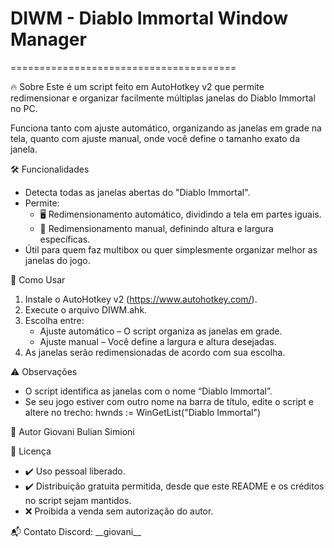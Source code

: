 # DIWM - Diablo Immortal Window Manager
=======================================

🔥 Sobre
Este é um script feito em AutoHotkey v2 que permite redimensionar e organizar facilmente múltiplas janelas do Diablo Immortal no PC.

Funciona tanto com ajuste automático, organizando as janelas em grade na tela, quanto com ajuste manual, onde você define o tamanho exato da janela.

🛠️ Funcionalidades
- Detecta todas as janelas abertas do "Diablo Immortal".
- Permite:
  - 🖥️ Redimensionamento automático, dividindo a tela em partes iguais.
  - 🔧 Redimensionamento manual, definindo altura e largura específicas.
- Útil para quem faz multibox ou quer simplesmente organizar melhor as janelas do jogo.

🚀 Como Usar
1. Instale o AutoHotkey v2 (https://www.autohotkey.com/).
2. Execute o arquivo DIWM.ahk.
3. Escolha entre:
   - Ajuste automático – O script organiza as janelas em grade.
   - Ajuste manual – Você define a largura e altura desejadas.
4. As janelas serão redimensionadas de acordo com sua escolha.

⚠️ Observações
- O script identifica as janelas com o nome “Diablo Immortal”.
- Se seu jogo estiver com outro nome na barra de título, edite o script e altere no trecho:
  hwnds := WinGetList("Diablo Immortal")

👤 Autor
Giovani Bulian Simioni

📜 Licença
- ✔️ Uso pessoal liberado.
- ✔️ Distribuição gratuita permitida, desde que este README e os créditos no script sejam mantidos.
- ❌ Proibida a venda sem autorização do autor.

📬 Contato
Discord: \_\_giovani\_\_
